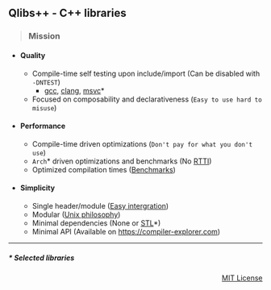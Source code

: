 ## Qlibs++ - C++ libraries

> ### Mission

- #### Quality

  - Compile-time self testing upon include/import (Can be disabled with `-DNTEST`)
    - [gcc](https://gcc.gnu.org), [clang](https://clang.llvm.org), [msvc](https://visualstudio.microsoft.com/vs/features/cplusplus)\*
  - Focused on composability and declarativeness (`Easy to use hard to misuse`)

- #### Performance

  - Compile-time driven optimizations (`Don't pay for what you don't use`)
  - `Arch`\* driven optimizations and benchmarks (No [RTTI](https://en.wikipedia.org/wiki/Run-time_type_information))
  - Optimized compilation times ([Benchmarks](https://qlibs.github.io/mp/))

- #### Simplicity

  - Single header/module ([Easy intergration](https://github.com/qlibs/qlibs#faq))
  - Modular ([Unix philosophy](https://en.wikipedia.org/wiki/Unix_philosophy))
  - Minimal dependencies (None or [STL](https://en.wikipedia.org/wiki/Standard_Template_Library)*)
  - Minimal API (Available on https://compiler-explorer.com)

---

##### \* Selected libraries
<p align="right">
<a href="https://opensource.org/license/mit">MIT License</a>
</p>
